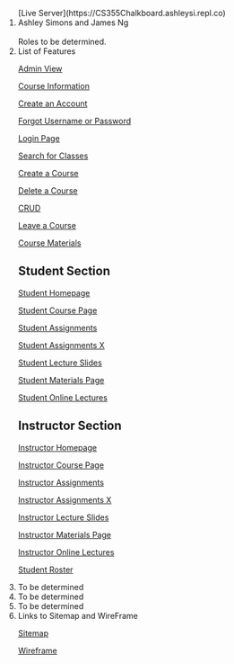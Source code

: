 <ol>
[Live Server](https://CS355Chalkboard.ashleysi.repl.co)
<li>Ashley Simons and James Ng</li> <br>
Roles to be determined.
<li> List of Features </li>

[Admin View](https://cs355chalkboard.ashleysi.repl.co/AdminView/AdminView.html)

[Course Information](https://cs355chalkboard.ashleysi.repl.co/CourseInformation/CourseInformation.html)

[Create an Account](https://cs355chalkboard.ashleysi.repl.co/CreateAnAccount/CreateAnAccount.html)

[Forgot Username or Password](https://cs355chalkboard.ashleysi.repl.co/ForgotUsernameAndPassword/ForgotUsernameAndPassword.html)

[Login Page](https://cs355chalkboard.ashleysi.repl.co/LoginPage/LoginPage.html)

[Search for Classes](https://cs355chalkboard.ashleysi.repl.co/SearchForClasses/SearchForClasses)

[Create a Course](https://cs355chalkboard.ashleysi.repl.co/CreateACourse/CreateACourse.html)

[Delete a Course](https://cs355chalkboard.ashleysi.repl.co/DeleteACourse/DeleteACourse.html)

[CRUD](https://cs355chalkboard.ashleysi.repl.co/CRUD/CRUD.html)

[Leave a Course](https://cs355chalkboard.ashleysi.repl.co/LeaveACourse/LeaveACourse.html)
  
[Course Materials](https://cs355chalkboard.ashleysi.repl.co/CourseMaterials/CourseMaterials.html)

## Student Section

[Student Homepage](https://cs355chalkboard.ashleysi.repl.co/StudentHomepagePage/StudentHomePage.html)

[Student Course Page](https://cs355chalkboard.ashleysi.repl.co/Student/StudentCoursePage/StudentCoursePage.html)

[Student Assignments](https://cs355chalkboard.ashleysi.repl.co/Student/StudentAssignmentsPage/StudentAssignmentsPage.html)

[Student Assignments X](https://cs355chalkboard.ashleysi.repl.co/Student/StudentAssignmentsXPage/StudentAssignmentsXPage.html)

[Student Lecture Slides](https://cs355chalkboard.ashleysi.repl.co/Student/StudentLectureSlidesPage/StudentLectureSlidesPage.html)

[Student Materials Page](https://cs355chalkboard.ashleysi.repl.co/Student/StudentMaterialsPage/StudentMaterialsPage.html)

[Student Online Lectures](https://cs355chalkboard.ashleysi.repl.co/Student/StudentOnlineLecturesPage/StudentOnlineLecturesPage.html)

## Instructor Section

[Instructor Homepage](https://cs355chalkboard.ashleysi.repl.co/Instructor/InstructorHomePage/InstructorHomePage.html)

[Instructor Course Page](https://cs355chalkboard.ashleysi.repl.co/Instructor/InstructorCoursePage/InstructorCoursePage.html)

[Instructor Assignments](https://cs355chalkboard.ashleysi.repl.co/Instructor/InstructorAssignmentsPage/InstructorAssignmentsPage.html)

[Instructor Assignments X](https://cs355chalkboard.ashleysi.repl.co/Instructor/InstructorAssignmentsXPage/InstructorAssignmentsXPage.html)

[Instructor Lecture Slides](https://cs355chalkboard.ashleysi.repl.co/InstructorLectureSlidesPage/InstructorLectureSlidesPage.html)

[Instructor Materials Page](https://cs355chalkboard.ashleysi.repl.co/Instructor/InstructorMaterialsPage/InstructorMaterialsPage.html)

[Instructor Online Lectures](https://cs355chalkboard.ashleysi.repl.co/InstructorLectureSlidesPage/InstructorLectureSLidesPage.html)
  
[Student Roster](https://cs355chalkboard.ashleysi.repl.co/StudentRoster/StudentRoster.html)

<li> To be determined</li>
<li> To be determined</li>
<li> To be determined</li>
<li> Links to Sitemap and WireFrame</li>

[Sitemap](https://github.com/James-GPU/chalkboard/blob/master/James/D0/Sitemap/Sitemap/Sitemap%209444ab184e1e4a47928e56c3cc0068de/Screenshot_2021-10-05_at_21-40-10_Login_Page_GlooMaps.png)

[Wireframe](https://github.com/James-GPU/chalkboard/tree/master/James/D0/Wireframe)

</ol>
